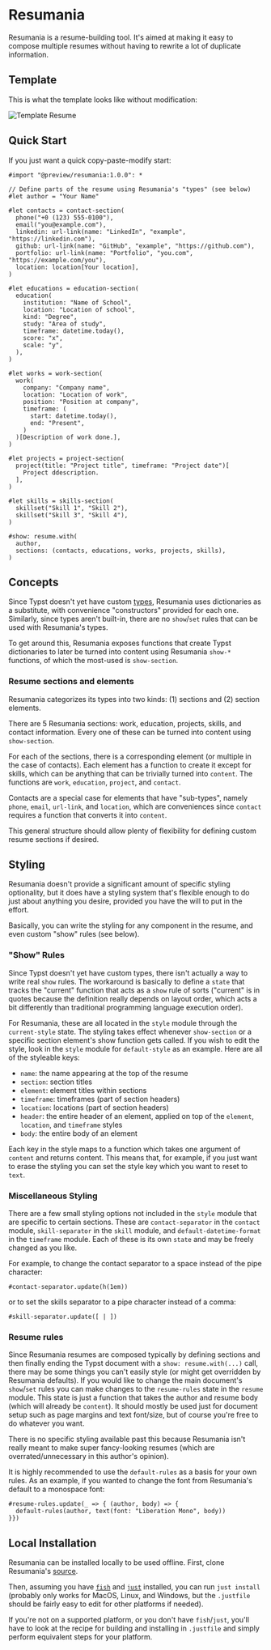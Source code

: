 # Resumania

Resumania is a resume-building tool.
It's aimed at making it easy to compose multiple resumes without having to
  rewrite a lot of duplicate information.

## Template

This is what the template looks like without modification:

![Template Resume](thumbnail.png "Template Resume")

## Quick Start

If you just want a quick copy-paste-modify start:

```typst
#import "@preview/resumania:1.0.0": *

// Define parts of the resume using Resumania's "types" (see below)
#let author = "Your Name"

#let contacts = contact-section(
  phone("+0 (123) 555-0100"),
  email("you@example.com"),
  linkedin: url-link(name: "LinkedIn", "example", "https://linkedin.com"),
  github: url-link(name: "GitHub", "example", "https://github.com"),
  portfolio: url-link(name: "Portfolio", "you.com", "https://example.com/you"),
  location: location[Your location],
)

#let educations = education-section(
  education(
    institution: "Name of School",
    location: "Location of school",
    kind: "Degree",
    study: "Area of study",
    timeframe: datetime.today(),
    score: "x",
    scale: "y",
  ),
)

#let works = work-section(
  work(
    company: "Company name",
    location: "Location of work",
    position: "Position at company",
    timeframe: (
      start: datetime.today(),
      end: "Present",
    )
  )[Description of work done.],
)

#let projects = project-section(
  project(title: "Project title", timeframe: "Project date")[
    Project ddescription.
  ],
)

#let skills = skills-section(
  skillset("Skill 1", "Skill 2"),
  skillset("Skill 3", "Skill 4"),
)

#show: resume.with(
  author,
  sections: (contacts, educations, works, projects, skills),
)
```

## Concepts

Since Typst doesn't yet have custom [types][typst-custom-type-issue], Resumania
  uses dictionaries as a substitute, with convenience "constructors" provided
  for each one.
Similarly, since types aren't built-in, there are no `show`/`set` rules that can
  be used with Resumania's types.

To get around this, Resumania exposes functions that create Typst dictionaries
  to later be turned into content using Resumania `show-*` functions, of which
  the most-used is `show-section`.

### Resume sections and elements

Resumania categorizes its types into two kinds: (1) sections and (2) section
  elements.

There are 5 Resumania sections: work, education, projects, skills, and contact
  information.
Every one of these can be turned into content using `show-section`.

For each of the sections, there is a corresponding element (or multiple in the
  case of contacts).
Each element has a function to create it except for skills, which can be
  anything that can be trivially turned into `content`.
The functions are `work`, `education`, `project`, and `contact`.

Contacts are a special case for elements that have "sub-types", namely `phone`,
  `email`, `url-link`, and `location`, which are conveniences since `contact`
  requires a function that converts it into `content`.

This general structure should allow plenty of flexibility for defining custom
  resume sections if desired.

## Styling

Resumania doesn't provide a significant amount of specific styling optionality,
  but it does have a styling system that's flexible enough to do just about
  anything you desire, provided you have the will to put in the effort.

Basically, you can write the styling for any component in the resume, and even
  custom "show" rules (see below).

### "Show" Rules

Since Typst doesn't yet have custom types, there isn't actually a way to write
  real `show` rules.
The workaround is basically to define a `state` that tracks the "current"
  function that acts as a `show` rule of sorts ("current" is in quotes because
  the definition really depends on layout order, which acts a bit differently
  than traditional programming language execution order).

For Resumania, these are all located in the `style` module through the
  `current-style` state.
The styling takes effect whenever `show-section` or a specific section element's
  show function gets called.
If you wish to edit the style, look in the `style` module for `default-style` as
  an example.
Here are all of the styleable keys:

- `name`: the name appearing at the top of the resume
- `section`: section titles
- `element`: element titles within sections
- `timeframe`: timeframes (part of section headers)
- `location`: locations (part of section headers)
- `header`: the entire header of an element, applied on top of the `element`,
  `location`, and `timeframe` styles
- `body`: the entire body of an element

Each key in the style maps to a function which takes one argument of `content`
  and returns content.
This means that, for example, if you just want to erase the styling you can set
  the style key which you want to reset to `text`.

### Miscellaneous Styling

There are a few small styling options not included in the `style` module that
  are specific to certain sections.
These are `contact-separator` in the `contact` module, `skill-separator` in the
  `skill` module, and `default-datetime-format` in the `timeframe` module.
Each of these is its own `state` and may be freely changed as you like.

For example, to change the contact separator to a space instead of the pipe
  character:

```typst
#contact-separator.update(h(1em))
```

or to set the skills separator to a pipe character instead of a comma:

```typst
#skill-separator.update([ | ])
```

### Resume rules

Since Resumania resumes are composed typically by defining sections and then
  finally ending the Typst document with a `show: resume.with(...)` call, there
  may be some things you can't easily style (or might get overridden by
  Resumania defaults).
If you would like to change the main document's `show`/`set` rules you can make
  changes to the `resume-rules` state in the `resume` module.
This state is just a function that takes the author and resume body (which will
  already be `content`).
It should mostly be used just for document setup such as page margins and text
  font/size, but of course you're free to do whatever you want.

There is no specific styling available past this because Resumania isn't really
  meant to make super fancy-looking resumes (which are overrated/unnecessary in
  this author's opinion).

It is highly recommended to use the `default-rules` as a basis for your own
  rules.
As an example, if you wanted to change the font from Resumania's default to a
  monospace font:

```typst
#resume-rules.update(_ => { (author, body) => {
  default-rules(author, text(font: "Liberation Mono", body))
}})
```

## Local Installation

Resumania can be installed locally to be used offline. First, clone Resumania's
  [source][resumania-github].

Then, assuming you have [`fish`][fish-shell] and [`just`][just-book] installed,
  you can run `just install` (probably only works for MacOS, Linux, and Windows,
  but the `.justfile` should be fairly easy to edit for other platforms if
  needed).

If you're not on a supported platform, or you don't have `fish`/`just`, you'll
  have to look at the recipe for building and installing in `.justfile` and
  simply perform equivalent steps for your platform.

<!------------------------------------------------------------------------------
Links
------------------------------------------------------------------------------->
[fish-shell]:
  https://fishshell.com/
  "Fish"

[just-book]:
  https://just.systems/man/en/
  "just book"

[resumania-github]:
  https://github.com/kcmw3e/resumania
  "Resumania GitHub"

[typst-custom-type-issue]:
  https://github.com/typst/typst/issues/147
  "Custom Typst types issue"

[typst-local-packages]:
  https://github.com/typst/packages/tree/main?tab=readme-ov-file#local-packages
  "Local Typst Packages"

[typst-type-hint-issue]:
  https://github.com/typst/typst/issues/317
  "Typing issue"
